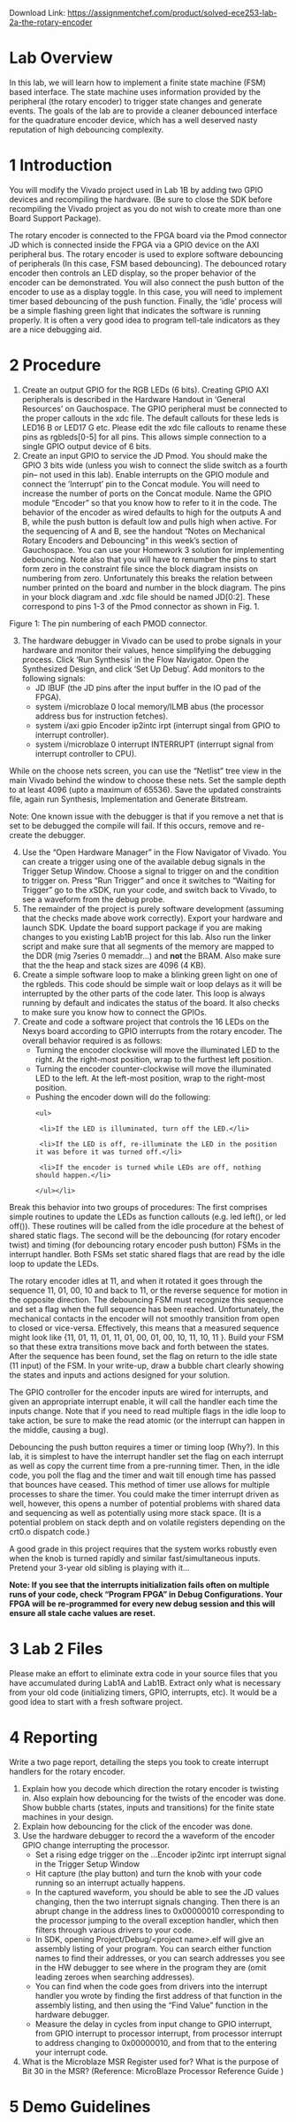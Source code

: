 Download Link: https://assignmentchef.com/product/solved-ece253-lab-2a-the-rotary-encoder
<br>



<h1>Lab Overview</h1>

In this lab, we will learn how to implement a finite state machine (FSM) based interface. The state machine uses information provided by the peripheral (the rotary encoder) to trigger state changes and generate events. The goals of the lab are to provide a cleaner debounced interface for the quadrature encoder device, which has a well deserved nasty reputation of high debouncing complexity.

<h1>1           Introduction</h1>

You will modify the Vivado project used in Lab 1B by adding two GPIO devices and recompiling the hardware. (Be sure to close the SDK before recompiling the Vivado project as you do not wish to create more than one Board Support Package).

The rotary encoder is connected to the FPGA board via the Pmod connector JD which is connected inside the FPGA via a GPIO device on the AXI peripheral bus. The rotary encoder is used to explore software debouncing of peripherals (In this case, FSM based debouncing). The debounced rotary encoder then controls an LED display, so the proper behavior of the encoder can be demonstrated. You will also connect the push button of the encoder to use as a display toggle. In this case, you will need to implement timer based debouncing of the push function. Finally, the ‘idle’ process will be a simple flashing green light that indicates the software is running properly. It is often a very good idea to program tell-tale indicators as they are a nice debugging aid.

<h1>2           Procedure</h1>

<ol>

 <li>Create an output GPIO for the RGB LEDs (6 bits). Creating GPIO AXI peripherals is described in the Hardware Handout in ‘General Resources’ on Gauchospace. The GPIO peripheral must be connected to the proper callouts in the xdc file. The default callouts for these leds is LED16 B or LED17 G etc. Please edit the xdc file callouts to rename these pins as rgbleds[0-5] for all pins. This allows simple connection to a single GPIO output device of 6 bits.</li>

 <li>Create an input GPIO to service the JD Pmod. You should make the GPIO 3 bits wide (unless you wish to connect the slide switch as a fourth pin– not used in this lab). Enable interrupts on the GPIO module and connect the ’Interrupt’ pin to the Concat module. You will need to increase the number of ports on the Concat module. Name the GPIO module “Encoder” so that you know how to refer to it in the code. The behavior of the encoder as wired defaults to high for the outputs A and B, while the push button is default low and pulls high when active. For the sequencing of A and B, see the handout “Notes on Mechanical Rotary Encoders and Debouncing” in this week’s section of Gauchospace. You can use your Homework 3 solution for implementing debouncing. Note also that you will have to renumber the pins to start form zero in the constraint file since the block diagram insists on numbering from zero. Unfortunately this breaks the relation between number printed on the board and number in the block diagram. The pins in your block diagram and .xdc file should be named JD[0:2]. These correspond to pins 1-3 of the Pmod connector as shown in Fig. 1.</li>

</ol>

Figure 1: The pin numbering of each PMOD connector.

<ol start="3">

 <li>The hardware debugger in Vivado can be used to probe signals in your hardware and monitor their values, hence simplifying the debugging process. Click ‘Run Synthesis’ in the Flow Navigator. Open the Synthesized Design, and click ‘Set Up Debug’. Add monitors to the following signals:

  <ul>

   <li>JD IBUF (the JD pins after the input buffer in the IO pad of the FPGA).</li>

   <li>system i/microblaze 0 local memory/ILMB abus (the processor address bus for instruction fetches).</li>

   <li>system i/axi gpio Encoder ip2intc irpt (interrupt singal from GPIO to interrupt controller).</li>

   <li>system i/microblaze 0 interrupt INTERRUPT (interrupt signal from interrupt controller to CPU).</li>

  </ul></li>

</ol>

While on the choose nets screen, you can use the “Netlist” tree view in the main Vivado behind the window to choose these nets. Set the sample depth to at least 4096 (upto a maximum of 65536). Save the updated constraints file, again run Synthesis, Implementation and Generate Bitstream.

Note: One known issue with the debugger is that if you remove a net that is set to be debugged the compile will fail. If this occurs, remove and re-create the debugger.

<ol start="4">

 <li>Use the “Open Hardware Manager” in the Flow Navigator of Vivado. You can create a trigger using one of the available debug signals in the Trigger Setup Window. Choose a signal to trigger on and the condition to trigger on. Press “Run Trigger” and once it switches to “Waiting for Trigger” go to the xSDK, run your code, and switch back to Vivado, to see a waveform from the debug probe.</li>

 <li>The remainder of the project is purely software development (assuming that the checks made above work correctly). Export your hardware and launch SDK. Update the board support package if you are making changes to you existing Lab1B project for this lab. Also run the linker script and make sure that all segments of the memory are mapped to the DDR (mig 7series 0 memaddr…) and <strong>not </strong>the BRAM. Also make sure that the the heap and stack sizes are 4096 (4 KB).</li>

 <li>Create a simple software loop to make a blinking green light on one of the rgbleds. This code should be simple wait or loop delays as it will be interrupted by the other parts of the code later. This loop is always running by default and indicates the status of the board. It also checks to make sure you know how to connect the GPIOs.</li>

 <li>Create and code a software project that controls the 16 LEDs on the Nexys board according to GPIO interrupts from the rotary encoder. The overall behavior required is as follows:

  <ul>

   <li>Turning the encoder clockwise will move the illuminated LED to the right. At the right-most position, wrap to the furthest left position.</li>

   <li>Turning the encoder counter-clockwise will move the illuminated LED to the left. At the left-most position, wrap to the right-most position.</li>

   <li>Pushing the encoder down will do the following:

    <ul>

     <li>If the LED is illuminated, turn off the LED.</li>

     <li>If the LED is off, re-illuminate the LED in the position it was before it was turned off.</li>

     <li>If the encoder is turned while LEDs are off, nothing should happen.</li>

    </ul></li>

  </ul></li>

</ol>

Break this behavior into two groups of procedures: The first comprises simple routines to update the LEDs as function callouts (e.g. led left(), or led off()). These routines will be called from the idle procedure at the behest of shared static flags. The second will be the debouncing (for rotary encoder twist) and timing (for debouncing rotary encoder push button) FSMs in the interrupt handler. Both FSMs set static shared flags that are read by the idle loop to update the LEDs.

The rotary encoder idles at 11, and when it rotated it goes through the sequence 11, 01, 00, 10 and back to 11, or the reverse sequence for motion in the opposite direction. The debouncing FSM must recognize this sequence and set a flag when the full sequence has been reached. Unfortunately, the mechanical contacts in the encoder will not smoothly transition from open to closed or vice-versa. Effectively, this means that a measured sequence might look like {11, 01, 11, 01, 11, 01, 00, 01, 00, 10, 11, 10, 11 }. Build your FSM so that these extra transitions move back and forth between the states. After the sequence has been found, set the flag on return to the idle state (11 input) of the FSM. In your write-up, draw a bubble chart clearly showing the states and inputs and actions designed for your solution.

The GPIO controller for the encoder inputs are wired for interrupts, and given an appropriate interrupt enable, it will call the handler each time the inputs change. Note that if you need to read multiple flags in the idle loop to take action, be sure to make the read atomic (or the interrupt can happen in the middle, causing a bug).

Debouncing the push button requires a timer or timing loop (Why?). In this lab, it is simplest to have the interrupt handler set the flag on each interrupt as well as copy the current time from a pre-running timer. Then, in the idle code, you poll the flag and the timer and wait till enough time has passed that bounces have ceased. This method of timer use allows for multiple processes to share the timer. You could make the timer interrupt driven as well, however, this opens a number of potential problems with shared data and sequencing as well as potentially using more stack space. (It is a potential problem on stack depth and on volatile registers depending on the crt0.o dispatch code.)

A good grade in this project requires that the system works robustly even when the knob is turned rapidly and similar fast/simultaneous inputs. Pretend your 3-year old sibling is playing with it…

<strong>Note: If you see that the interrupts initialization fails often on multiple runs of your code, check “Program FPGA” in Debug Configurations. Your FPGA will be re-programmed for every new debug session and this will ensure all stale cache values are reset.</strong>

<h1>3           Lab 2 Files</h1>

Please make an effort to eliminate extra code in your source files that you have accumulated during Lab1A and Lab1B. Extract only what is necessary from your old code (initializing timers, GPIO, interrupts, etc). It would be a good idea to start with a fresh software project.

<h1>4           Reporting</h1>

Write a two page report, detailing the steps you took to create interrupt handlers for the rotary encoder.

<ol>

 <li>Explain how you decode which direction the rotary encoder is twisting in. Also explain how debouncing for the twists of the encoder was done. Show bubble charts (states, inputs and transitions) for the finite state machines in your design.</li>

 <li>Explain how debouncing for the click of the encoder was done.</li>

 <li>Use the hardware debugger to record the a waveform of the encoder GPIO change interrupting the processor.

  <ul>

   <li>Set a rising edge trigger on the …Encoder ip2intc irpt interrupt signal in the Trigger Setup Window</li>

   <li>Hit capture (the play button) and turn the knob with your code running so an interrupt actually happens.</li>

   <li>In the captured waveform, you should be able to see the JD values changing, then the two interrupt signals changing. Then there is an abrupt change in the address lines to 0x00000010 corresponding to the processor jumping to the overall exception handler, which then filters through various drivers to your code.</li>

   <li>In SDK, opening Project/Debug/<em>&lt;</em>project name<em>&gt;</em>.elf will give an assembly listing of your program. You can search either function names to find their addresses, or you can search addresses you see in the HW debugger to see where in the program they are (omit leading zeroes when searching addresses).</li>

   <li>You can find when the code goes from drivers into the interrupt handler you wrote by finding the first address of that function in the assembly listing, and then using the “Find Value” function in the hardware debugger.</li>

   <li>Measure the delay in cycles from input change to GPIO interrupt, from GPIO interrupt to processor interrupt, from processor interrupt to address changing to 0x00000010, and from that to the entering your interrupt code.</li>

  </ul></li>

 <li>What is the Microblaze MSR Register used for? What is the purpose of Bit 30 in the MSR? (Reference: MicroBlaze Processor Reference Guide )</li>

</ol>

<h1>5           Demo Guidelines</h1>